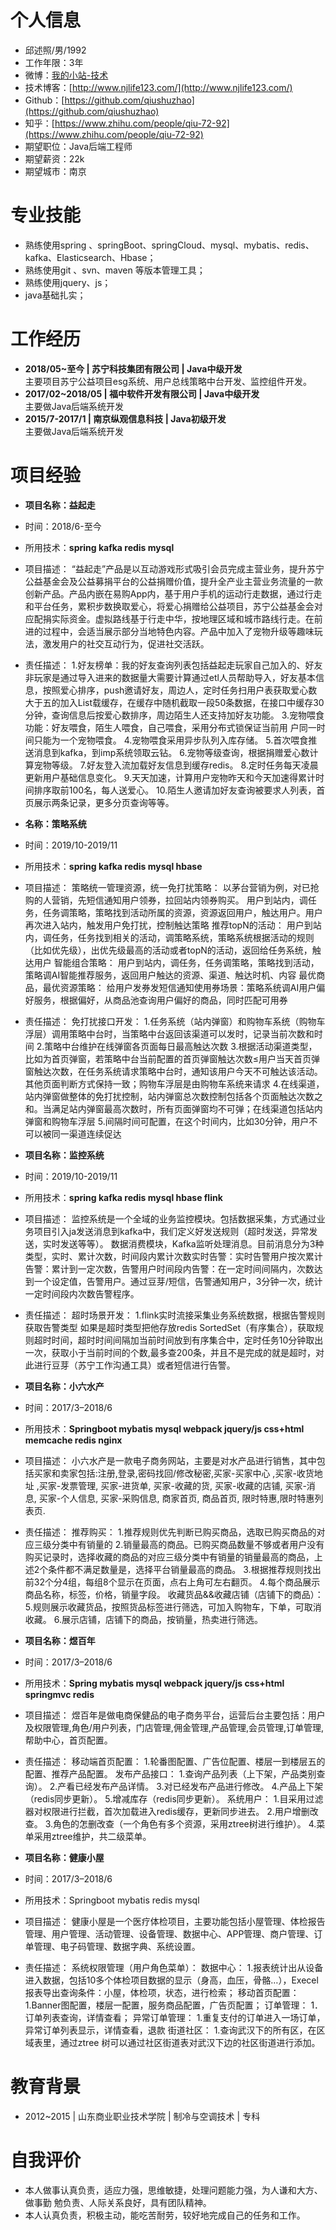 # 个人信息

 - 邱述照/男/1992 
 - 工作年限：3年
 - 微博：[我的小站-技术](https://weibo.com/u/3080180605) 
 - 技术博客：[http://www.njlife123.com/](http://www.njlife123.com/)
 - Github：[https://github.com/qiushuzhao](https://github.com/qiushuzhao)
 -  知乎：[https://www.zhihu.com/people/qiu-72-92](https://www.zhihu.com/people/qiu-72-92)
 - 期望职位：Java后端工程师
 - 期望薪资：22k
 - 期望城市：南京
 # 专业技能
 
 - 熟练使用spring 、springBoot、springCloud、mysql、mybatis、redis、kafka、Elasticsearch、Hbase；
 - 熟练使用git 、svn、maven 等版本管理工具；
 - 熟练使用jquery、js；
 - java基础扎实；
# 工作经历

- **2018/05~至今 | 苏宁科技集团有限公司   |  Java中级开发**
<br/>主要项目苏宁公益项目esg系统、用户总线策略中台开发、监控组件开发。
- **2017/02~2018/05	| 福中软件开发有限公司 |   Java中级开发**
<br/>主要做Java后端系统开发
- **2015/7-2017/1  | 南京纵观信息科技 | Java初级开发**
<br/>主要做Java后端系统开发
# 项目经验

- **项目名称：益起走**
- 时间：2018/6-至今 
- 所用技术：**spring  kafka  redis  mysql**
- 项目描述：
    “益起走”产品是以互动游戏形式吸引会员完成主营业务，提升苏宁公益基金会及公益募捐平台的公益捐赠价值，提升全产业主营业务流量的一款创新产品。产品内嵌在易购App内，基于用户手机的运动行走数据，通过行走和平台任务，累积步数换取爱心，将爱心捐赠给公益项目，苏宁公益基金会对应配捐实际资金。虚拟路线基于行走中华，按地理区域和城市路线行走。在前进的过程中，会适当展示部分当地特色内容。产品中加入了宠物升级等趣味玩法，激发用户的社交互动行为，促进社交活跃。 
 - 责任描述：
1.好友榜单：我的好友查询列表包括益起走玩家自己加入的、好友非玩家是通过导入进来的数据量大需要计算通过etl人员帮助导入，好友基本信息，按照爱心排序，push邀请好友，周边人，定时任务扫用户表获取爱心数大于五的加入List载缓存，在缓存中随机截取一段50条数据，在接口中缓存30分钟，查询信息后按爱心数排序，周边陌生人还支持加好友功能。
3.宠物喂食功能：好友喂食，陌生人喂食，自己喂食，采用分布式锁保证当前用 户同一时间只能为一个宠物喂食。
4.宠物喂食采用异步队列入库存储。
5.首次喂食推送消息到kafka，到imp系统领取云钻。
6.宠物等级查询，根据捐赠爱心数计算宠物等级。
7.好友登入流加载好友信息到缓存redis。
8.定时任务每天凌晨更新用户基础信息变化。
9.天天加速，计算用户宠物昨天和今天加速得累计时间排序取前100名，每人送爱心。
10.陌生人邀请加好友查询被要求人列表，首页展示两条记录，更多分页查询等等。

- **名称：策略系统**
- 时间：2019/10-2019/11 
- 所用技术：**spring  kafka  redis  mysql  hbase**
- 项目描述：
策略统一管理资源，统一免打扰策略：
以茅台营销为例，对已抢购的人营销，先短信通知用户领券，拉回站内领券购买。
用户到站内，调任务，任务调策略，策略找到活动所属的资源，资源返回用户，触达用户。用户再次进入站内，触发用户免打扰，控制触达策略
推荐topN的活动：
用户到站内，调任务，任务找到相关的活动，调策略系统，策略系统根据活动的规则（比如优先级），出优先级最高的活动或者topN的活动，返回给任务系统，触达用户
智能组合策略：
用户到站内，调任务，任务调策略，策略找到活动，策略调AI智能推荐服务，返回用户触达的资源、渠道、触达时机、内容
最优商品，最优资源策略：
给用户发券发短信通知使用券场景：策略系统调AI用户偏好服务，根据偏好，从商品池查询用户偏好的商品，同时匹配可用券
- 责任描述：
免打扰接口开发：
1.任务系统（站内弹窗）和购物车系统（购物车浮层）调用策略中台时，当策略中台返回该渠道可以发时，记录当前次数和时间
2.策略中台维护在线弹窗各页面每日最高触达次数
3.根据活动渠道类型，比如为首页弹窗，若策略中台当前配置的首页弹窗触达次数≤用户当天首页弹窗触达次数，在任务系统请求策略中台时，通知该用户今天不可触达该活动。其他页面判断方式保持一致；购物车浮层是由购物车系统来请求
4.在线渠道，站内弹窗做整体的免打扰控制，站内弹窗总次数控制包括各个页面触达次数之和。当满足站内弹窗最高次数时，所有页面弹窗均不可弹；在线渠道包括站内弹窗和购物车浮层
5.间隔时间可配置，在这个时间内，比如30分钟，用户不可以被同一渠道连续促达

- **项目名称：监控系统**
- 时间：2019/10-2019/11 
- 所用技术：**spring  kafka  redis  mysql  hbase  flink**
- 项目描述：
监控系统是一个全域的业务监控模块。包括数据采集，方式通过业务项目引入ja发送消息到kafka中，我们定义好发送规则（超时发送，异常发送，实时发送等等）。
数据消费模块，Kafka监听处理消息。目前消息分为3种类型，实时、累计次数，时间段内累计次数实时告警：实时告警用户按次累计告警：累计到一定次数，告警用户时间段内告警：在一定时间间隔内，次数达到一个设定值，告警用户。通过豆芽/短信，告警通知用户，3分钟一次，统计一定时间段内次数告警程序。
- 责任描述：
超时场景开发：
1.flink实时流接采集业务系统数据，根据告警规则获取告警类型 如果是超时类型把他存放redis SortedSet（有序集合），获取规则超时时间，超时时间间隔加当前时间放到有序集合中，定时任务10分钟取出一次，获取小于当前时间的个数,最多查200条，并且不是完成的就是超时，对此进行豆芽（苏宁工作沟通工具）或者短信进行告警。

- **项目名称：小六水产**
- 时间：2017/3–2018/6 
- 所用技术：**Springboot mybatis mysql webpack jquery/js css+html memcache redis nginx**
- 项目描述：
小六水产是一款电子商务网站，主要是对水产品进行销售，其中包括买家和卖家包括:注册,登录,密码找回/修改秘密,买家-买家中心 ,买家-收货地址 ,买家-发票管理, 买家-进货单, 买家-收藏的货, 买家-收藏的店铺, 买家-消息, 买家-个人信息, 买家-采购信息, 商家首页, 商品首页, 限时特惠,限时特惠列表页.
- 责任描述：
推荐购买：
1.推荐规则优先判断已购买商品，选取已购买商品的对应三级分类中有销量的
2.销量最高的商品。已购买商品数量不够或者用户没有购买记录时，选择收藏的商品的对应三级分类中有销量的销量最高的商品，上述2个条件都不满足数量是，选择平台销量最高的商品。
3.根据推荐规则找出前32个分4组，每组8个显示在页面，点右上角可左右翻页。
4.每个商品展示商品名称，标签，价格，销量字段。
收藏货品&&收藏店铺（店铺下的商品）：
5.规则展示收藏货品，按照货品标签进行筛选，可加入购物车，下单，可取消收藏。
6.展示店铺，店铺下的商品，按销量，热卖进行筛选。        
- **项目名称：煜百年**
- 时间：2017/3–2018/6 
- 所用技术：**Spring mybatis mysql webpack jquery/js css+html springmvc redis**
- 项目描述：
煜百年是做电商保健品的电子商务平台，运营后台主要包括：用户及权限管理,角色/用户列表，门店管理,佣金管理,产品管理,会员管理,订单管理,帮助中心，首页配置。
- 责任描述：
移动端首页配置：
1.轮番图配置、广告位配置、楼层一到楼层五的配置、推荐产品配置。
发布产品接口：
1.查询产品列表（上下架，产品类别查询）。
2.产看已经发布产品详情。
3.对已经发布产品进行修改。
4.产品上下架（redis同步更新）。
5.增减库存（redis同步更新）。
系统用户：
1.目采用过滤器对权限进行拦截，首次加载进入redis缓存，更新同步进去。
2.用户增删改查。
3.角色的怎删改查（一个角色有多个资源，采用ztree树进行维护）。
4.菜单采用ztree维护，共二级菜单。
- **项目名称：健康小屋**
- 时间：2017/3–2018/6 
- 所用技术：Springboot mybatis redis mysql  
- 项目描述：
健康小屋是一个医疗体检项目，主要功能包括小屋管理、体检报告管理、用户管理、活动管理、设备管理、数据中心、APP管理、商户管理、订单管理、电子码管理、数据字典、系统设置。
- 责任描述：
系统权限管理（用户角色菜单）：
数据中心：
1.报表统计出从设备进入数据，包括10多个体检项目数据的显示（身高，血压，骨骼…），Execel报表导出查询条件：小屋，体检项，状态，进行检索；
移动首页配置：
1.Banner图配置，楼层一配置，服务商品配置，广告页配置；
订单管理：
1．订单列表查询，详情查看；
异常订单管理：
1.重复支付的订单进入一场订单，异常订单列表显示，详情查看，退款
街道社区：
1.查询武汉下的所有区，在区域表里，通过ztree 树可以通过社区街道表对武汉下边的社区街道进行添加。

# 教育背景
- 2012~2015 | 山东商业职业技术学院 |  制冷与空调技术 | 专科

# 自我评价
- 本人做事认真负责，适应力强，思维敏捷，处理问题能力强，为人谦和大方、做事勤
勉负责、人际关系良好，具有团队精神。
- 本人认真负责，积极主动，能吃苦耐劳，较好地完成自己的任务和工作。









 
